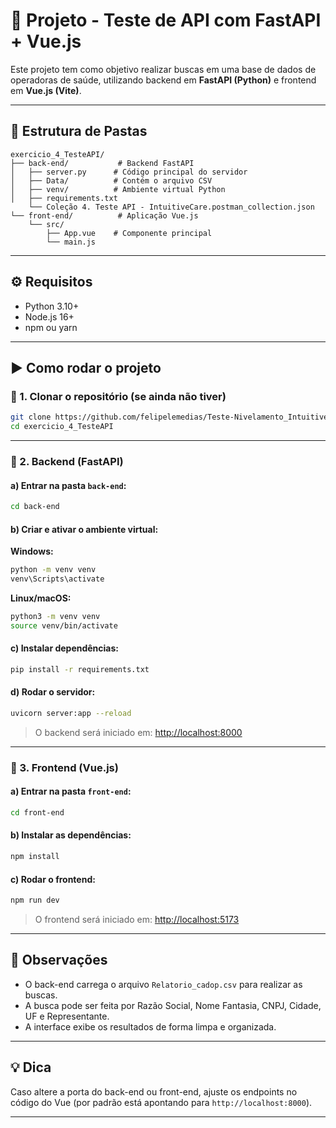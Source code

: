 # 🚀 Projeto - Teste de API com FastAPI + Vue.js

Este projeto tem como objetivo realizar buscas em uma base de dados de operadoras de saúde, utilizando backend em **FastAPI (Python)** e frontend em **Vue.js (Vite)**.

---

## 📁 Estrutura de Pastas

```
exercicio_4_TesteAPI/
├── back-end/           # Backend FastAPI
│   ├── server.py      # Código principal do servidor
│   ├── Data/          # Contém o arquivo CSV
│   ├── venv/          # Ambiente virtual Python
│   ├── requirements.txt
    └── Coleção 4. Teste API - IntuitiveCare.postman_collection.json
└── front-end/          # Aplicação Vue.js
    └── src/
        ├── App.vue    # Componente principal
        └── main.js
```

---

## ⚙️ Requisitos

- Python 3.10+
- Node.js 16+
- npm ou yarn

---

## ▶️ Como rodar o projeto

### 🔹 1. Clonar o repositório (se ainda não tiver)

```bash
git clone https://github.com/felipelemedias/Teste-Nivelamento_IntuitiveCare
cd exercicio_4_TesteAPI
```

---

### 🔹 2. Backend (FastAPI)

#### a) Entrar na pasta `back-end`:
```bash
cd back-end
```

#### b) Criar e ativar o ambiente virtual:

**Windows:**
```bash
python -m venv venv
venv\Scripts\activate
```

**Linux/macOS:**
```bash
python3 -m venv venv
source venv/bin/activate
```

#### c) Instalar dependências:
```bash
pip install -r requirements.txt
```

#### d) Rodar o servidor:
```bash
uvicorn server:app --reload
```

> O backend será iniciado em: [http://localhost:8000](http://localhost:8000)

---

### 🔹 3. Frontend (Vue.js)

#### a) Entrar na pasta `front-end`:
```bash
cd front-end
```

#### b) Instalar as dependências:
```bash
npm install
```

#### c) Rodar o frontend:
```bash
npm run dev
```

> O frontend será iniciado em: [http://localhost:5173](http://localhost:5173)

---

## 📌 Observações

- O back-end carrega o arquivo `Relatorio_cadop.csv` para realizar as buscas.
- A busca pode ser feita por Razão Social, Nome Fantasia, CNPJ, Cidade, UF e Representante.
- A interface exibe os resultados de forma limpa e organizada.

---

## 💡 Dica

Caso altere a porta do back-end ou front-end, ajuste os endpoints no código do Vue (por padrão está apontando para `http://localhost:8000`).

---